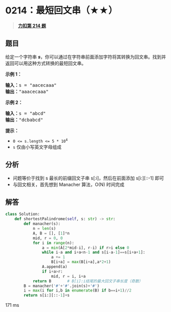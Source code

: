 # 0214：最短回文串（★★）


> <u>**[力扣第 214 题](https://leetcode.cn/problems/shortest-palindrome/)**</u>

## 题目

<p>给定一个字符串 <em><strong>s</strong></em>，你可以通过在字符串前面添加字符将其转换为<span data-keyword="palindrome-string">回文串</span>。找到并返回可以用这种方式转换的最短回文串。</p>



<p><strong>示例 1：</strong></p>

<pre>
<strong>输入：</strong>s = "aacecaaa"
<strong>输出：</strong>"aaacecaaa"
</pre>

<p><strong>示例 2：</strong></p>

<pre>
<strong>输入：</strong>s = "abcd"
<strong>输出：</strong>"dcbabcd"
</pre>



<p><strong>提示：</strong></p>

<ul>
<li><code>0 &lt;= s.length &lt;= 5 * 10<sup>4</sup></code></li>
<li><code>s</code> 仅由小写英文字母组成</li>
</ul>


## 分析

- 问题等价于找到 s 最长的前缀回文子串 s[:i]，然后在前面添加 s[i:][::-1] 即可
- 与回文相关，首先想到 Manacher 算法，O(N) 时间完成
## 解答

```python
class Solution:
    def shortestPalindrome(self, s: str) -> str:
        def manacher(s):
            n = len(s)
            A, B = [], [1]*n
            mid, r = 0, 0
            for i in range(n):
                a = min(A[2*mid-i], r-i) if r>i else 0
                while i-a and i+a<n-1 and s[i-a-1]==s[i+a+1]:
                    a += 1
                    B[i+a] = max(B[i+a],a*2+1)
                A.append(a)
                if i+a>r:
                    mid, r = i, i+a
            return B       # B[i]:i结尾的最大回文子串长度（奇数）
        B = manacher('#'+'#'.join(s)+'#')
        i = max(i for i,b in enumerate(B) if b==i+1)//2
        return s[i:][::-1]+s
```
171 ms



